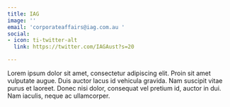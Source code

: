 ```yaml
---
title: IAG
image: ''
email: 'corporateaffairs@iag.com.au '
social:
- icon: ti-twitter-alt
  link: https://twitter.com/IAGAust?s=20

---
```

Lorem ipsum dolor sit amet, consectetur adipiscing elit. Proin sit amet vulputate augue. Duis auctor lacus id vehicula gravida. Nam suscipit vitae purus et laoreet.
Donec nisi dolor, consequat vel pretium id, auctor in dui. Nam iaculis, neque ac ullamcorper.
